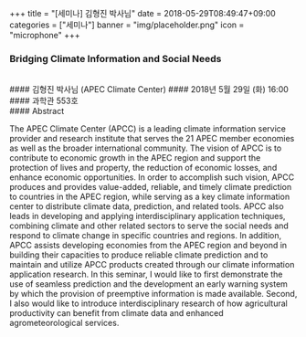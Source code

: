 ﻿+++
title = "[세미나] 김형진 박사님"
date = 2018-05-29T08:49:47+09:00
categories = ["세미나"]
banner = "img/placeholder.png"
icon = "microphone"
+++
### Bridging Climate Information and Social Needs
<br>
#### 김형진 박사님 (APEC Climate Center)
#### 2018년 5월 29일 (화) 16:00
#### 과학관 553호
<br>
#### Abstract

The APEC Climate Center (APCC) is a leading climate information service provider and research institute that serves the 21 APEC member economies as well as the broader international community. The vision of APCC is to contribute to economic growth in the APEC region and support the protection of lives and property, the reduction of economic losses, and enhance economic opportunities.
In order to accomplish such vision, APCC produces and provides value-added, reliable, and timely climate prediction to countries in the APEC region, while serving as a key climate information center to distribute climate data, prediction, and related tools. APCC also leads in developing and applying interdisciplinary application techniques, combining climate and other related sectors to serve the social needs and respond to climate change in specific countries and regions. In addition, APCC assists developing economies from the APEC region and beyond in building their capacities to produce reliable climate prediction and to maintain and utilize APCC products created through our climate information application research.
In this seminar, I would like to first demonstrate the use of seamless prediction and the development an early warning system by which the provision of preemptive information is made available. Second, I also would like to introduce interdisciplinary research of how agricultural productivity can benefit from climate data and enhanced agrometeorological services.

<br>
